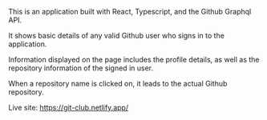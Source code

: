 This is an application built with React, Typescript, and the Github Graphql API. 

It shows basic details of any valid Github user who signs in to the application.

Information displayed on the page includes the profile details, as well as the repository information of the signed in user. 

When a repository name is clicked on, it leads to the actual Github repository.

Live site: https://git-club.netlify.app/